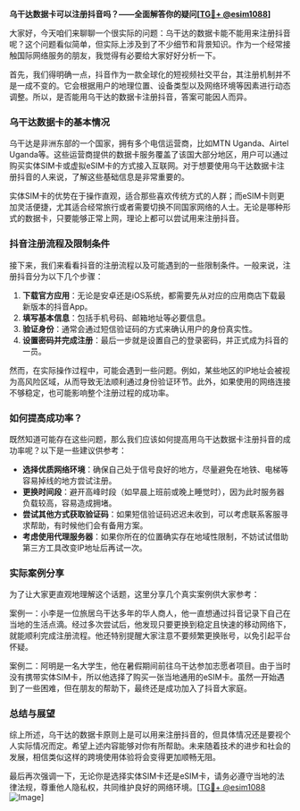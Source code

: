 **乌干达数据卡可以注册抖音吗？——全面解答你的疑问[[TG💪+ @esim1088](https://t.me/s/esim1088)]**

大家好，今天咱们来聊聊一个很实际的问题：乌干达的数据卡能不能用来注册抖音呢？这个问题看似简单，但实际上涉及到了不少细节和背景知识。作为一个经常接触国际网络服务的朋友，我觉得有必要给大家好好分析一下。

首先，我们得明确一点，抖音作为一款全球化的短视频社交平台，其注册机制并不是一成不变的。它会根据用户的地理位置、设备类型以及网络环境等因素进行动态调整。所以，是否能用乌干达的数据卡注册抖音，答案可能因人而异。

### 乌干达数据卡的基本情况

乌干达是非洲东部的一个国家，拥有多个电信运营商，比如MTN Uganda、Airtel Uganda等。这些运营商提供的数据卡服务覆盖了该国大部分地区，用户可以通过购买实体SIM卡或虚拟eSIM卡的方式接入互联网。对于想要使用乌干达数据卡注册抖音的人来说，了解这些基础信息是非常重要的。

实体SIM卡的优势在于操作直观，适合那些喜欢传统方式的人群；而eSIM卡则更加灵活便捷，尤其适合经常旅行或者需要切换不同国家网络的人士。无论是哪种形式的数据卡，只要能够正常上网，理论上都可以尝试用来注册抖音。

### 抖音注册流程及限制条件

接下来，我们来看看抖音的注册流程以及可能遇到的一些限制条件。一般来说，注册抖音分为以下几个步骤：

1. **下载官方应用**：无论是安卓还是iOS系统，都需要先从对应的应用商店下载最新版本的抖音App。
2. **填写基本信息**：包括手机号码、邮箱地址等必要信息。
3. **验证身份**：通常会通过短信验证码的方式来确认用户的身份真实性。
4. **设置密码并完成注册**：最后一步就是设置自己的登录密码，并正式成为抖音的一员。

然而，在实际操作过程中，可能会遇到一些问题。例如，某些地区的IP地址会被视为高风险区域，从而导致无法顺利通过身份验证环节。此外，如果使用的网络连接不够稳定，也可能影响整个注册过程的成功率。

### 如何提高成功率？

既然知道可能存在这些问题，那么我们应该如何提高用乌干达数据卡注册抖音的成功率呢？以下是一些建议供参考：

- **选择优质网络环境**：确保自己处于信号良好的地方，尽量避免在地铁、电梯等容易掉线的地方尝试注册。
- **更换时间段**：避开高峰时段（如早晨上班前或晚上睡觉时），因为此时服务器负载较高，容易造成拥堵。
- **尝试其他方式获取验证码**：如果短信验证码迟迟未收到，可以考虑联系客服寻求帮助，有时候他们会有备用方案。
- **考虑使用代理服务器**：如果你所在的位置确实存在地域性限制，不妨试试借助第三方工具改变IP地址后再试一次。

### 实际案例分享

为了让大家更直观地理解这个话题，这里分享几个真实案例供大家参考：

案例一：小李是一位旅居乌干达多年的华人商人，他一直想通过抖音记录下自己在当地的生活点滴。经过多次尝试后，他发现只要更换到稳定且快速的移动网络下，就能顺利完成注册流程。他还特别提醒大家注意不要频繁更换账号，以免引起平台怀疑。

案例二：阿明是一名大学生，他在暑假期间前往乌干达参加志愿者项目。由于当时没有携带实体SIM卡，所以他选择了购买一张当地通用的eSIM卡。虽然一开始遇到了一些困难，但在朋友的帮助下，最终还是成功加入了抖音大家庭。

### 总结与展望

综上所述，乌干达的数据卡原则上是可以用来注册抖音的，但具体情况还是要视个人实际情况而定。希望上述内容能够对你有所帮助。未来随着技术的进步和社会的发展，相信类似这样的跨境使用体验将会变得更加顺畅无阻。

最后再次强调一下，无论你是选择实体SIM卡还是eSIM卡，请务必遵守当地的法律法规，尊重他人隐私权，共同维护良好的网络环境。[[TG💪+ @esim1088](https://t.me/s/esim1088) ![Image](https://i.postimg.cc/4NQfJmqS/Snipaste-2025-05-13-00-14-12.png)]